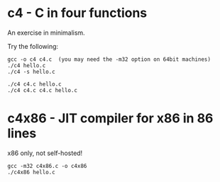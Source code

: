 c4 - C in four functions
========================

An exercise in minimalism.

Try the following:

    gcc -o c4 c4.c  (you may need the -m32 option on 64bit machines)
    ./c4 hello.c
    ./c4 -s hello.c
    
    ./c4 c4.c hello.c
    ./c4 c4.c c4.c hello.c


c4x86 - JIT compiler for x86 in 86 lines
========================================
x86 only, not self-hosted!

    gcc -m32 c4x86.c -o c4x86
    ./c4x86 hello.c

